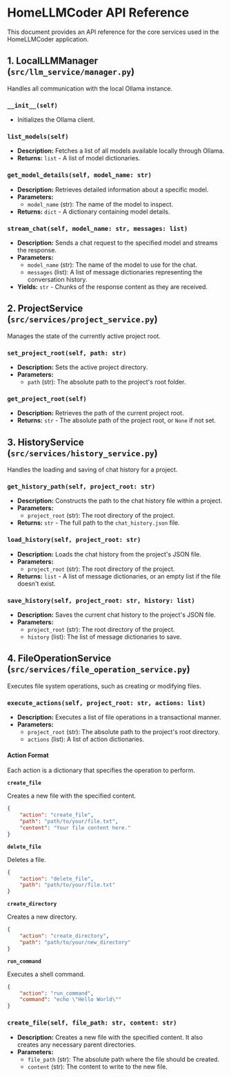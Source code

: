 # HomeLLMCoder API Reference

This document provides an API reference for the core services used in the HomeLLMCoder application.

## 1. LocalLLMManager (`src/llm_service/manager.py`)

Handles all communication with the local Ollama instance.

### `__init__(self)`
- Initializes the Ollama client.

### `list_models(self)`
- **Description:** Fetches a list of all models available locally through Ollama.
- **Returns:** `list` - A list of model dictionaries.

### `get_model_details(self, model_name: str)`
- **Description:** Retrieves detailed information about a specific model.
- **Parameters:**
  - `model_name` (str): The name of the model to inspect.
- **Returns:** `dict` - A dictionary containing model details.

### `stream_chat(self, model_name: str, messages: list)`
- **Description:** Sends a chat request to the specified model and streams the response.
- **Parameters:**
  - `model_name` (str): The name of the model to use for the chat.
  - `messages` (list): A list of message dictionaries representing the conversation history.
- **Yields:** `str` - Chunks of the response content as they are received.

## 2. ProjectService (`src/services/project_service.py`)

Manages the state of the currently active project root.

### `set_project_root(self, path: str)`
- **Description:** Sets the active project directory.
- **Parameters:**
  - `path` (str): The absolute path to the project's root folder.

### `get_project_root(self)`
- **Description:** Retrieves the path of the current project root.
- **Returns:** `str` - The absolute path of the project root, or `None` if not set.

## 3. HistoryService (`src/services/history_service.py`)

Handles the loading and saving of chat history for a project.

### `get_history_path(self, project_root: str)`
- **Description:** Constructs the path to the chat history file within a project.
- **Parameters:**
  - `project_root` (str): The root directory of the project.
- **Returns:** `str` - The full path to the `chat_history.json` file.

### `load_history(self, project_root: str)`
- **Description:** Loads the chat history from the project's JSON file.
- **Parameters:**
  - `project_root` (str): The root directory of the project.
- **Returns:** `list` - A list of message dictionaries, or an empty list if the file doesn't exist.

### `save_history(self, project_root: str, history: list)`
- **Description:** Saves the current chat history to the project's JSON file.
- **Parameters:**
  - `project_root` (str): The root directory of the project.
  - `history` (list): The list of message dictionaries to save.

## 4. FileOperationService (`src/services/file_operation_service.py`)

Executes file system operations, such as creating or modifying files.

### `execute_actions(self, project_root: str, actions: list)`
- **Description:** Executes a list of file operations in a transactional manner.
- **Parameters:**
  - `project_root` (str): The absolute path to the project's root directory.
  - `actions` (list): A list of action dictionaries.

#### Action Format

Each action is a dictionary that specifies the operation to perform.

**`create_file`**

Creates a new file with the specified content.

```json
{
    "action": "create_file",
    "path": "path/to/your/file.txt",
    "content": "Your file content here."
}
```

**`delete_file`**

Deletes a file.

```json
{
    "action": "delete_file",
    "path": "path/to/your/file.txt"
}
```

**`create_directory`**

Creates a new directory.

```json
{
    "action": "create_directory",
    "path": "path/to/your/new_directory"
}
```

**`run_command`**

Executes a shell command.

```json
{
    "action": "run_command",
    "command": "echo \"Hello World\""
}
```

### `create_file(self, file_path: str, content: str)`
- **Description:** Creates a new file with the specified content. It also creates any necessary parent directories.
- **Parameters:**
  - `file_path` (str): The absolute path where the file should be created.
  - `content` (str): The content to write to the new file.
